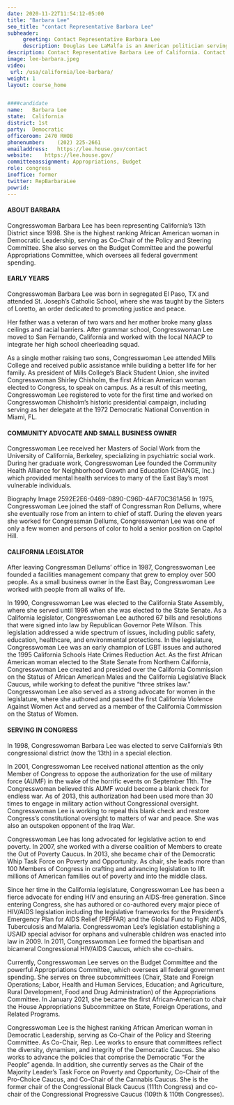 ```yaml
---
date: 2020-11-22T11:54:12-05:00
title: "Barbara Lee"
seo_title: "contact Representative Barbara Lee"
subheader:
     greeting: Contact Representative Barbara Lee 
     description: Douglas Lee LaMalfa is an American politician serving as the U.S. Representative for California's 1st congressional district since 2013.
description: Contact Representative Barbara Lee of California. Contact information for Barbara Lee includes email address, phone number, and mailing address.
image: lee-barbara.jpeg
video: 
 url: /usa/california/lee-barbara/
weight: 1
layout: course_home


####candidate
name:	Barbara Lee
state:	California
district: 1st
party:	Democratic
officeroom:	2470 RHOB
phonenumber:	(202) 225-2661
emailaddress:	https://lee.house.gov/contact
website:	https://lee.house.gov/
committeeassignment: Appropriations, Budget
role: congress
inoffice: former
twitter: RepBarbaraLee
powrid: 
---
```


#### ABOUT BARBARA
Congresswoman Barbara Lee has been representing California’s 13th District since 1998. She is the highest ranking African American woman in Democratic Leadership, serving as Co-Chair of the Policy and Steering Committee. She also serves on the Budget Committee and the powerful Appropriations Committee, which oversees all federal government spending.

#### EARLY YEARS
Congresswoman Barbara Lee was born in segregated El Paso, TX and attended St. Joseph’s Catholic School, where she was taught by the Sisters of Loretto, an order dedicated to promoting justice and peace. 

Her father was a veteran of two wars and her mother broke many glass ceilings and racial barriers. After grammar school, Congresswoman Lee moved to San Fernando, California and worked with the local NAACP to integrate her high school cheerleading squad.


As a single mother raising two sons, Congresswoman Lee attended Mills College and received public assistance while building a better life for her family. As president of Mills College’s Black Student Union, she invited Congresswoman Shirley Chisholm, the first African American woman elected to Congress, to speak on campus. As a result of this meeting, Congresswoman Lee registered to vote for the first time and worked on Congresswoman Chisholm’s historic presidential campaign, including serving as her delegate at the 1972 Democratic National Convention in Miami, FL.

#### COMMUNITY ADVOCATE AND SMALL BUSINESS OWNER
Congresswoman Lee received her Masters of Social Work from the University of California, Berkeley, specializing in psychiatric social work. During her graduate work, Congresswoman Lee founded the Community Health Alliance for Neighborhood Growth and Education (CHANGE, Inc.) which provided mental health services to many of the East Bay’s most vulnerable individuals.

Biography Image 2592E2E6-0469-0890-C96D-4AF70C361A56
In 1975, Congresswoman Lee joined the staff of Congressman Ron Dellums, where she eventually rose from an intern to chief of staff. During the eleven years she worked for Congressman Dellums, Congresswoman Lee was one of only a few women and persons of color to hold a senior position on Capitol Hill.

#### CALIFORNIA LEGISLATOR
After leaving Congressman Dellums’ office in 1987, Congresswoman Lee founded a facilities management company that grew to employ over 500 people. As a small business owner in the East Bay, Congresswoman Lee worked with people from all walks of life.

In 1990, Congresswoman Lee was elected to the California State Assembly, where she served until 1996 when she was elected to the State Senate. As a California legislator, Congresswoman Lee authored 67 bills and resolutions that were signed into law by Republican Governor Pete Wilson. This legislation addressed a wide spectrum of issues, including public safety, education, healthcare, and environmental protections. In the legislature, Congresswoman Lee was an early champion of LGBT issues and authored the 1995 California Schools Hate Crimes Reduction Act. As the first African American woman elected to the State Senate from Northern California, Congresswoman Lee created and presided over the California Commission on the Status of African American Males and the California Legislative Black Caucus, while working to defeat the punitive “three strikes law.” Congresswoman Lee also served as a strong advocate for women in the legislature, where she authored and passed the first California Violence Against Women Act and served as a member of the California Commission on the Status of Women.

#### SERVING IN CONGRESS
In 1998, Congresswoman Barbara Lee was elected to serve California’s 9th congressional district (now the 13th) in a special election.

In 2001, Congresswoman Lee received national attention as the only Member of Congress to oppose the authorization for the use of military force (AUMF) in the wake of the horrific events on September 11th. The Congresswoman believed this AUMF would become a blank check for endless war. As of 2013, this authorization had been used more than 30 times to engage in military action without Congressional oversight. Congresswoman Lee is working to repeal this blank check and restore Congress’s constitutional oversight to matters of war and peace. She was also an outspoken opponent of the Iraq War.


Congresswoman Lee has long advocated for legislative action to end poverty. In 2007, she worked with a diverse coalition of Members to create the Out of Poverty Caucus. In 2013, she became chair of the Democratic Whip Task Force on Poverty and Opportunity. As chair, she leads more than 100 Members of Congress in crafting and advancing legislation to lift millions of American families out of poverty and into the middle class.

Since her time in the California legislature, Congresswoman Lee has been a fierce advocate for ending HIV and ensuring an AIDS-free generation. Since entering Congress, she has authored or co-authored every major piece of HIV/AIDS legislation including the legislative frameworks for the President’s Emergency Plan for AIDS Relief (PEPFAR) and the Global Fund to Fight AIDS, Tuberculosis and Malaria. Congresswoman Lee’s legislation establishing a USAID special advisor for orphans and vulnerable children was enacted into law in 2009. In 2011, Congresswoman Lee formed the bipartisan and bicameral Congressional HIV/AIDS Caucus, which she co-chairs.

Currently, Congresswoman Lee serves on the Budget Committee and the powerful Appropriations Committee, which oversees all federal government spending. She serves on three subcommittees (Chair, State and Foreign Operations; Labor, Health and Human Services, Education; and Agriculture, Rural Development, Food and Drug Administration) of the Appropriations Committee. In January 2021, she became the first African-American to chair the House Appropriations Subcommittee on State, Foreign Operations, and Related Programs.


Congresswoman Lee is the highest ranking African American woman in Democratic Leadership, serving as Co-Chair of the Policy and Steering Committee. As Co-Chair, Rep. Lee works to ensure that committees reflect the diversity, dynamism, and integrity of the Democratic Caucus. She also works to advance the policies that comprise the Democratic “For the People” agenda. In addition, she currently serves as the Chair of the Majority Leader’s Task Force on Poverty and Opportunity, Co-Chair of the Pro-Choice Caucus, and Co-Chair of the Cannabis Caucus. She is the former chair of the Congressional Black Caucus (111th Congress) and co-chair of the Congressional Progressive Caucus (109th & 110th Congresses).